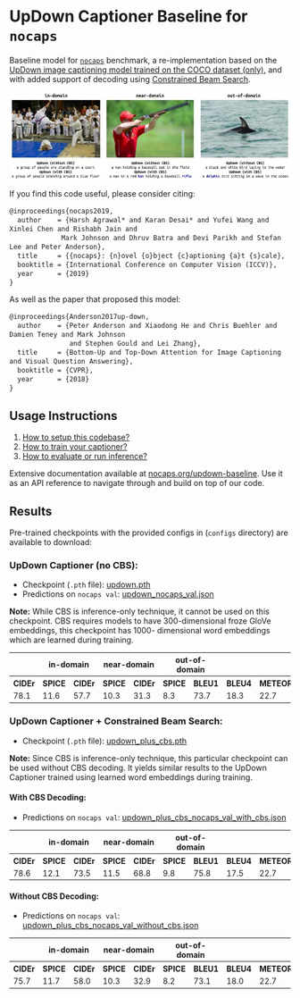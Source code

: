 UpDown Captioner Baseline for `nocaps`
=====================================

Baseline model for [`nocaps`][1] benchmark, a re-implementation based on the
[UpDown image captioning model trained on the COCO dataset (only)](https://github.com/peteanderson80/up-down-captioner),
and with added support of decoding using [Constrained Beam Search][8].

![predictions generated by updown model](docs/_static/qualitative_examples.jpg)

If you find this code useful, please consider citing:

```text
@inproceedings{nocaps2019,
  author    = {Harsh Agrawal* and Karan Desai* and Yufei Wang and Xinlei Chen and Rishabh Jain and
             Mark Johnson and Dhruv Batra and Devi Parikh and Stefan Lee and Peter Anderson},
  title     = {{nocaps}: {n}ovel {o}bject {c}aptioning {a}t {s}cale},
  booktitle = {International Conference on Computer Vision (ICCV)},
  year      = {2019}
}
```

As well as the paper that proposed this model: 

```text
@inproceedings{Anderson2017up-down,
  author    = {Peter Anderson and Xiaodong He and Chris Buehler and Damien Teney and Mark Johnson
               and Stephen Gould and Lei Zhang},
  title     = {Bottom-Up and Top-Down Attention for Image Captioning and Visual Question Answering},
  booktitle = {CVPR},
  year      = {2018}
}
```

Usage Instructions
------------------

1. [How to setup this codebase?][2]
2. [How to train your captioner?][3]
3. [How to evaluate or run inference?][4]

Extensive documentation available at [nocaps.org/updown-baseline](https://nocaps.org/updown-baseline).
Use it as an API reference to navigate through and build on top of our code.


Results
-------

Pre-trained checkpoints with the provided configs in (`configs` directory) are available to download:

### UpDown Captioner (no CBS):

- Checkpoint (`.pth` file): [updown.pth](https://www.dropbox.com/s/0ueshhdysc8oqyq/updown.pth)
- Predictions on `nocaps val`: [updown_nocaps_val.json](https://www.dropbox.com/s/caewx67vbd5qe9c/updown_nocaps_val.json)

**Note:** While CBS is inference-only technique, it cannot be used on this checkpoint. CBS
requires models to have 300-dimensional froze GloVe embeddings, this checkpoint has 1000-
dimensional word embeddings which are learned during training.

<table>
  <tr>
    <th></th>
    <th colspan="2">in-domain</th>
    <th colspan="2">near-domain</th>
    <th colspan="2">out-of-domain</th>
    <th colspan="6">overall</th>
  </tr>
  <tr>
    <th>CIDEr</th><th>SPICE</th>
    <th>CIDEr</th><th>SPICE</th>
    <th>CIDEr</th><th>SPICE</th>
    <th>BLEU1</th><th>BLEU4</th><th>METEOR</th><th>ROUGE</th><th>CIDEr</th><th>SPICE</th>
  </tr>
  <tr>
    <td>78.1</td><td>11.6</td>
    <td>57.7</td><td>10.3</td>
    <td>31.3</td><td>8.3</td>
    <td>73.7</td><td>18.3</td><td>22.7</td><td>50.4</td><td>55.3</td><td>10.1</td>
  </tr>
</table>


### UpDown Captioner + Constrained Beam Search:

- Checkpoint (`.pth` file): [updown_plus_cbs.pth](https://www.dropbox.com/s/dajlwdn22betk4a/updown_plus_cbs.pth)

**Note:** Since CBS is inference-only technique, this particular checkpoint can be used
without CBS decoding. It yields similar results to the UpDown Captioner trained using
learned word embeddings during training.

#### With CBS Decoding:

- Predictions on `nocaps val`: [updown_plus_cbs_nocaps_val_with_cbs.json](https://www.dropbox.com/s/gwehyfaijfpi5tj/updown_plus_cbs_nocaps_val_with_cbs.json)

<table>
  <tr>
    <th></th>
    <th colspan="2">in-domain</th>
    <th colspan="2">near-domain</th>
    <th colspan="2">out-of-domain</th>
    <th colspan="6">overall</th>
  </tr>
  <tr>
    <th>CIDEr</th><th>SPICE</th>
    <th>CIDEr</th><th>SPICE</th>
    <th>CIDEr</th><th>SPICE</th>
    <th>BLEU1</th><th>BLEU4</th><th>METEOR</th><th>ROUGE</th><th>CIDEr</th><th>SPICE</th>
  </tr>
  <tr>
    <td>78.6</td><td>12.1</td>
    <td>73.5</td><td>11.5</td>
    <td>68.8</td><td>9.8</td>
    <td>75.8</td><td>17.5</td><td>22.7</td><td>51.1</td><td>73.3</td><td>11.3</td>
  </tr>
</table>

#### Without CBS Decoding:

- Predictions on `nocaps val`: [updown_plus_cbs_nocaps_val_without_cbs.json](https://www.dropbox.com/s/12kwcciw9t1mldt/updown_plus_cbs_nocaps_val_without_cbs.json)

<table>
  <tr>
    <th></th>
    <th colspan="2">in-domain</th>
    <th colspan="2">near-domain</th>
    <th colspan="2">out-of-domain</th>
    <th colspan="6">overall</th>
  </tr>
  <tr>
    <th>CIDEr</th><th>SPICE</th>
    <th>CIDEr</th><th>SPICE</th>
    <th>CIDEr</th><th>SPICE</th>
    <th>BLEU1</th><th>BLEU4</th><th>METEOR</th><th>ROUGE</th><th>CIDEr</th><th>SPICE</th>
  </tr>
  <tr>
    <td>75.7</td><td>11.7</td>
    <td>58.0</td><td>10.3</td>
    <td>32.9</td><td>8.2</td>
    <td>73.1</td><td>18.0</td><td>22.7</td><td>50.2</td><td>55.4</td><td>10.1</td>
  </tr>
</table>


[1]: https://nocaps.org
[2]: https://nocaps.org/updown-baseline/setup_dependencies.html
[3]: https://nocaps.org/updown-baseline/training.html
[4]: https://nocaps.org/updown-baseline/evaluation_inference.html

[5]: https://github.com/nocaps-org/updown-baseline/blob/master/updown/utils/checkpointing.py
[6]: https://github.com/nocaps-org/updown-baseline/blob/master/updown/config.py
[7]: https://arxiv.org/abs/1707.07998
[8]: https://arxiv.org/abs/1612.00576
